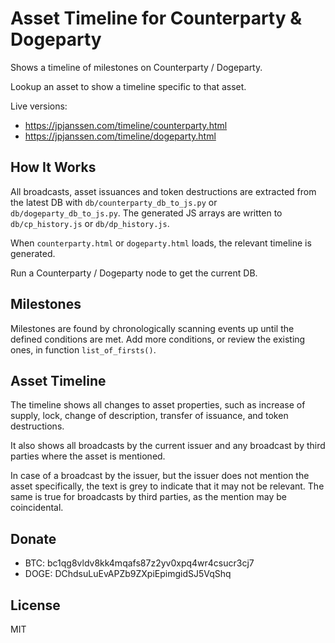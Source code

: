 # Asset Timeline for Counterparty & Dogeparty

Shows a timeline of milestones on Counterparty / Dogeparty.

Lookup an asset to show a timeline specific to that asset.

Live versions:
* https://jpjanssen.com/timeline/counterparty.html
* https://jpjanssen.com/timeline/dogeparty.html

## How It Works

All broadcasts, asset issuances and token destructions are extracted from the latest DB with `db/counterparty_db_to_js.py` or `db/dogeparty_db_to_js.py`. The generated JS arrays are written to `db/cp_history.js` or `db/dp_history.js`.

When `counterparty.html` or `dogeparty.html` loads, the relevant timeline is generated.

Run a Counterparty / Dogeparty node to get the current DB.

## Milestones

Milestones are found by chronologically scanning events up until the defined conditions are met. Add more conditions, or review the existing ones, in function `list_of_firsts()`.

## Asset Timeline

The timeline shows all changes to asset properties, such as increase of supply, lock, change of description, transfer of issuance, and token destructions.

It also shows all broadcasts by the current issuer and any broadcast by third parties where the asset is mentioned.

In case of a broadcast by the issuer, but the issuer does not mention the asset specifically, the text is grey to indicate that it may not be relevant. The same is true for broadcasts by third parties, as the mention may be coincidental.

## Donate

* BTC: bc1qg8vldv8kk4mqafs87z2yv0xpq4wr4csucr3cj7
* DOGE: DChdsuLuEvAPZb9ZXpiEpimgidSJ5VqShq

## License

MIT